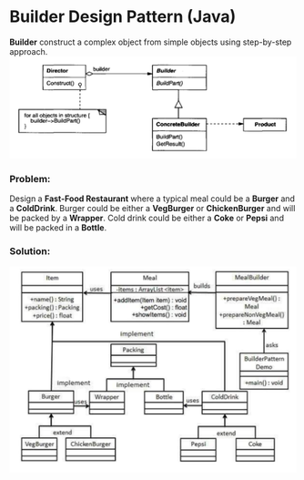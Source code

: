 # Builder Design Pattern (Java)
**Builder** construct a complex object from simple objects using step-by-step approach.
![](https://github.com/shamy1st/design-pattern-builder/blob/main/uml.png)
### Problem:
Design a **Fast-Food Restaurant** where a typical meal could be a **Burger** and a **ColdDrink**. Burger could be either a **VegBurger** or **ChickenBurger** and will be packed by a **Wrapper**. Cold drink could be either a **Coke** or **Pepsi** and will be packed in a **Bottle**.

### Solution:
![](https://github.com/shamy1st/design-pattern-builder/blob/main/uml-solution.png)
